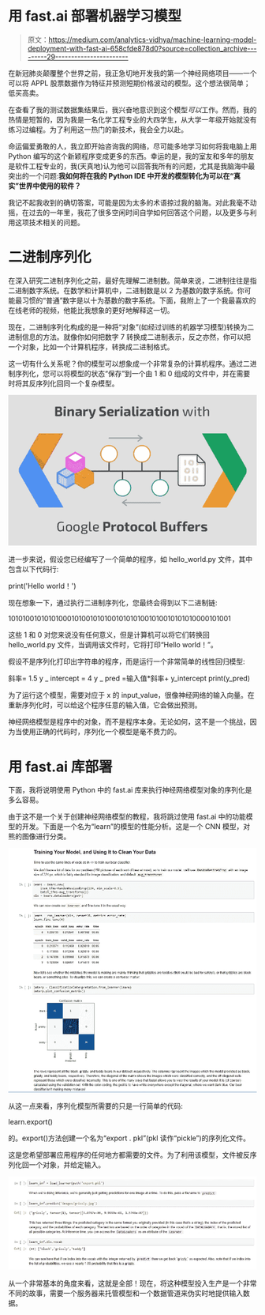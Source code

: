 # 用 fast.ai 部署机器学习模型

> 原文：<https://medium.com/analytics-vidhya/machine-learning-model-deployment-with-fast-ai-658cfde878d0?source=collection_archive---------29----------------------->

在新冠肺炎颠覆整个世界之前，我正急切地开发我的第一个神经网络项目——一个可以将 APPL 股票数据作为特征并预测短期价格波动的模型。这个想法很简单；低买高卖。

在查看了我的测试数据集结果后，我兴奋地意识到这个模型*可以*工作。然而，我的热情是短暂的，因为我是一名化学工程专业的大四学生，从大学一年级开始就没有练习过编程。为了利用这一热门的新技术，我会全力以赴。

命运偏爱勇敢的人，我立即开始咨询我的网络，尽可能多地学习如何将我电脑上用 Python 编写的这个新颖程序变成更多的东西。幸运的是，我的室友和多年的朋友是软件工程专业的，我(天真地)认为他可以回答我所有的问题，尤其是我脑海中最突出的一个问题:**我如何将在我的 Python IDE 中开发的模型转化为可以在“真实”世界中使用的软件？**

我记不起我收到的确切答案，可能是因为太多的术语掠过我的脑海。对此我毫不动摇，在过去的一年里，我花了很多空闲时间自学如何回答这个问题，以及更多与利用这项技术相关的问题。

# 二进制序列化

在深入研究二进制序列化之前，最好先理解二进制数。简单来说，二进制往往是指二进制数字系统。在数学和计算机中，二进制数是以 2 为基数的数字系统。你可能最习惯的“普通”数字是以十为基数的数字系统。下面，我附上了一个我最喜欢的在线老师的视频，他能比我想象的更好地解释这一切。

现在，二进制序列化构成的是一种将“对象”(如经过训练的机器学习模型)转换为二进制信息的方法。就像你如何把数字 7 转换成二进制表示，反之亦然，你可以把一个对象，比如一个计算机程序，转换成二进制格式。

这一切有什么关系呢？你的模型可以想象成一个非常复杂的计算机程序。通过二进制序列化，您可以将模型的状态“保存”到一个由 1 和 0 组成的文件中，并在需要时将其反序列化回同一个复杂模型。

![](img/12356dbf6dd79ce17f668e8a0cbb7032.png)

进一步来说，假设您已经编写了一个简单的程序，如 hello_world.py 文件，其中包含以下代码行:

print('Hello world！')

现在想象一下，通过执行二进制序列化，您最终会得到以下二进制链:

101010010101010001010010101001010101001010010101010000101001

这些 1 和 0 对您来说没有任何意义，但是计算机可以将它们转换回 hello_world.py 文件，当调用该文件时，它将打印“Hello world！”。

假设不是序列化打印出字符串的程序，而是运行一个非常简单的线性回归模型:

斜率= 1.5
y _ intercept = 4
y _ pred =输入值*斜率+ y_intercept
print(y_pred)

为了运行这个模型，需要对应于 x 的 input_value，很像神经网络的输入向量。在重新序列化时，可以给这个程序任意的输入值，它会做出预测。

神经网络模型是程序中的对象，而不是程序本身。无论如何，这不是一个挑战，因为当使用正确的代码时，序列化一个模型是毫不费力的。

# 用 fast.ai 库部署

下面，我将说明使用 Python 中的 fast.ai 库来执行神经网络模型对象的序列化是多么容易。

由于这不是一个关于创建神经网络模型的教程，我将跳过使用 fast.ai 中的功能模型的开发。下面是一个名为“learn”的模型的性能分析。这是一个 CNN 模型，对熊的图像进行分类。

![](img/ae1dcd5a934c4456b2e05bcc331dccb2.png)

从这一点来看，序列化模型所需要的只是一行简单的代码:

learn.export()

的。export()方法创建一个名为“export . pkl”(pkl 读作“pickle”)的序列化文件。

这是您希望部署应用程序的任何地方都需要的文件。为了利用该模型，文件被反序列化回一个对象，并给定输入。

![](img/060faef678352aa65de18631a2b86af2.png)

从一个非常基本的角度来看，这就是全部！现在，将这种模型投入生产是一个非常不同的故事，需要一个服务器来托管模型和一个数据管道来伪实时地提供输入数据。
